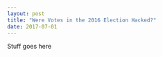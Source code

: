 ```yaml
---
layout: post
title: "Were Votes in the 2016 Election Hacked?"
date: 2017-07-01
---
```



Stuff goes here
